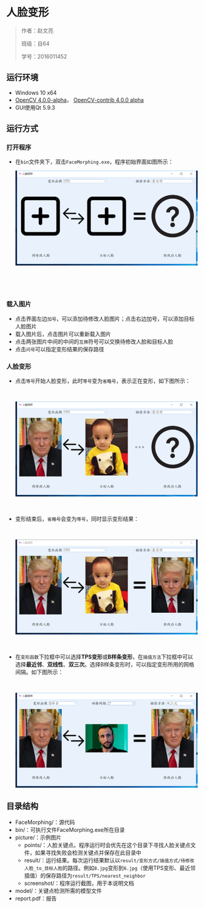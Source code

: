 # 人脸变形

> 作者：赵文亮
>
> 班级：自64
>
> 学号：2016011452
>

## 运行环境

- Windows 10 x64
- [OpenCV 4.0.0-alpha](https://github.com/opencv/opencv/releases/tag/4.0.0-alpha)， [OpenCV-contrib 4.0.0 alpha](https://github.com/opencv/opencv_contrib/releases/tag/4.0.0-alpha)
- GUI使用Qt 5.9.3

## 运行方式

### 打开程序

- 在`bin`文件夹下，双击`FaceMorphing.exe`，程序初始界面如图所示：

  ![initial](./picture/screenshot/initial.png)

  ​

  ​



### 载入图片

- 点击界面左边`加号`，可以添加待修改人脸图片；点击右边加号，可以添加目标人脸图片
- 载入图片后，点击图片可以重新载入图片
- 点击两张图片中间的中间的`互换`符号可以交换待修改人脸和目标人脸
- 点击`问号`可以指定变形结果的保存路径

### 人脸变形

- 点击`等号`开始人脸变形，此时`等号`变为`省略号`，表示正在变形，如下图所示：

  ​

  ![morphing](./picture/screenshot/morphing.png)

  ​

- 变形结束后，`省略号`会变为`等号`，同时显示变形结果：

  ​

  ![morphed](./picture/screenshot/morphed.png)

  ​

- 在`变形函数`下拉框中可以选择**TPS变形**或**B样条变形**，在`插值方法`下拉框中可以选择**最近邻**、**双线性**、**双三次**。选择B样条变形时，可以指定变形所用的网格间隔。如下图所示：

  ​

  ![BSpline](./picture/screenshot/BSpline.png)




## 目录结构

- FaceMorphing/：源代码
- bin/：可执行文件FaceMorphing.exe所在目录
- picture/：示例图片
  - points/：人脸关键点。程序运行时会优先在这个目录下寻找人脸关键点文件，如果寻找失败会检测关键点并保存在此目录中
  - result/：运行结果。每次运行结果默认以`result/变形方式/插值方式/待修改人脸_to_目标人脸`的路径。例如`8.jpg`变形到`6.jpg`（使用TPS变形、最近邻插值）的保存路径为`result/TPS/nearest_neighbor`
  - screenshot/：程序运行截图，用于本说明文档
- model/：关键点检测所需的模型文件
- report.pdf：报告
